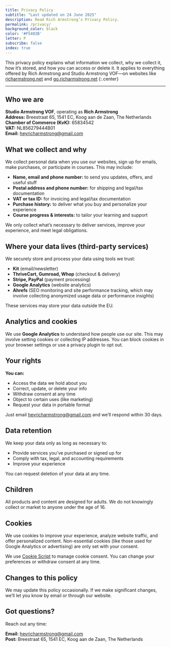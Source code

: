 ```yaml
---
title: Privacy Policy
subtitle: "Last updated on 24 June 2025"
description: Read Rich Armstrong’s Privacy Policy.
permalink: /privacy/
background_color: black
color: '#F5483B'
letter: P
subscribe: false
index: true
---
```

This privacy policy explains what information we collect, why we collect it, how it’s stored, and how you can access or delete it. It applies to everything offered by Rich Armstrong and Studio Armstrong VOF—on websites like [richarmstrong.net](https://www.richarmstrong.net) and [go.richarmstrong.net](https://go.richarmstrong.net)
{:.center}

---

## Who we are

**Studio Armstrong VOF**, operating as **Rich Armstrong**  
**Address:** Breestraat 65, 1541 EC, Koog aan de Zaan, The Netherlands  
**Chamber of Commerce (KvK):** 65834542  
**VAT:** NL856279444B01  
**Email:** [heyricharmstrong@gmail.com](mailto:heyricharmstrong@gmail.com)

## What we collect and why

We collect personal data when you use our websites, sign up for emails, make purchases, or participate in courses. This may include:

- **Name, email and phone number:** to send you updates, offers, and useful stuff  
- **Postal address and phone number:** for shipping and legal/tax documentation  
- **VAT or tax ID:** for invoicing and legal/tax documentation    
- **Purchase history:** to deliver what you buy and personalize your experience  
- **Course progress & interests:** to tailor your learning and support  

We only collect what’s necessary to deliver services, improve your experience, and meet legal obligations.

## Where your data lives (third-party services)

We securely store and process your data using tools we trust:

- **Kit** (email/newsletter)
- **ThriveCart, Gumroad, Whop** (checkout & delivery)  
- **Stripe, PayPal** (payment processing)  
- **Google Analytics** (website analytics)
- **Ahrefs** (SEO monitoring and site performance tracking, which may involve collecting anonymized usage data or performance insights)

These services may store your data outside the EU.

## Analytics and cookies

We use **Google Analytics** to understand how people use our site. This may involve setting cookies or collecting IP addresses. You can block cookies in your browser settings or use a privacy plugin to opt out.

## Your rights

**You can:**

- Access the data we hold about you  
- Correct, update, or delete your info  
- Withdraw consent at any time  
- Object to certain uses (like marketing)  
- Request your data in portable format  

Just email [heyricharmstrong@gmail.com](mailto:heyricharmstrong@gmail.com) and we’ll respond within 30 days.

## Data retention

We keep your data only as long as necessary to:

- Provide services you’ve purchased or signed up for  
- Comply with tax, legal, and accounting requirements  
- Improve your experience  

You can request deletion of your data at any time.

## Children

All products and content are designed for adults. We do not knowingly collect or market to anyone under the age of 16.

## Cookies

We use cookies to improve your experience, analyze website traffic, and offer personalized content. Non-essential cookies (like those used for Google Analytics or advertising) are only set with your consent.

We use [Cookie Script](https://cookie-script.com) to manage cookie consent. You can change your preferences or withdraw consent at any time.

## Changes to this policy

We may update this policy occasionally. If we make significant changes, we’ll let you know by email or through our website.

## Got questions?

Reach out any time:

**Email:** [heyricharmstrong@gmail.com](mailto:heyricharmstrong@gmail.com)  
**Post:** Breestraat 65, 1541 EC, Koog aan de Zaan, The Netherlands